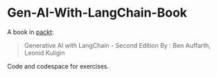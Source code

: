 # Gen-AI-With-LangChain-Book

A book in [packt](packtpub.com):
>Generative AI with LangChain - Second Edition
>By : Ben Auffarth, Leonid Kuligin

Code and codespace for exercises.
